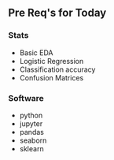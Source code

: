 ## Pre Req's for Today

### Stats
- Basic EDA
- Logistic Regression
- Classification accuracy
- Confusion Matrices

### Software
- python
- jupyter
- pandas
- seaborn
- sklearn
